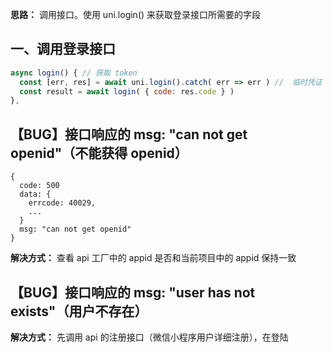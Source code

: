 **思路：** 调用接口。使用 uni.login() 来获取登录接口所需要的字段

## 一、调用登录接口
  ```js
  async login() { // 获取 token
    const [err, res] = await uni.login().catch( err => err ) //  临时凭证 code
    const result = await login( { code: res.code } )
  },
  ```

## 【BUG】接口响应的 msg: "can not get openid"（不能获得 openid）
  ```
  {
    code: 500
    data: {
      errcode: 40029,
      ...
    }
    msg: "can not get openid"
  }
  ```

  **解决方式：** 查看 api 工厂中的 appid 是否和当前项目中的 appid 保持一致

## 【BUG】接口响应的 msg: "user has not exists"（用户不存在）
  **解决方式：** 先调用 api 的注册接口（微信小程序用户详细注册），在登陆